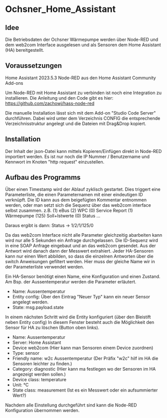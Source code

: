 # Ochsner_Home_Assistant

## Idee
Die Betriebsdaten der Ochsner Wärmepumpe werden über Node-RED und dem web2com Interface
ausgelesen und als Sensoren dem Home Assistant (HA) bereitgestellt.

## Voraussetzungen
Home Assistant 2023.5.3
Node-RED aus den Home Assistant Community Add-ons

Um Node-RED mit Home Assistant zu verbinden ist noch eine Integration zu installieren.
Die Anleitung und den Code gibt es hier:
https://github.com/zachowj/hass-node-red​

Die manuelle Installation lässt sich mit dem Add-on "Studio Code Server" durchführen.
Dabei wird unter dem Verzeichnis CONFIG die entsprechende Verzeichnisstruktur angelegt und die 
Dateien mit Drag&Drop kopiert.

## Installation
Der Inhalt der json-Datei kann mittels Kopieren/Einfügen direkt in Node-RED importiert werden.
Es ist nur noch die IP Nummer / Benutzername und Kennwort im Knoten "http request" einzustellen.

## Aufbau des Programms
Über einen Timestamp wird der Ablauf zyklisch gestartet.
Dies triggert eine Parameterliste, die einen Parameternamen mit einer eindeutigen ID verknüpft.
Die ID kann aus dem beigefügten Kommentar entnommen werden, oder man setzt
sich die Sequenz über das web2com interface selbst zusammen.
z.B.
(1) eBus
(2) WPC
(0) Service Report
(1) Wärmepumpe
(125) Soll+Istwerte
(0) Status
...

Daraus ergibt is dann:
Status -> 1/2/1/125/0

Da das web2com Interface nicht alle Parameter gleichzeitig abarbeiten kann wird nur alle 5 Sekunden ein Anfrage durchgelassen.
Die ID-Sequenz wird in eine SOAP Anfrage eingebaut und an das web2com gesendet.
Aus der Antwort wird danach dann der Messwert extrahiert.
Jeder HA-Sensoren kann nur einen Wert abbilden, so dass die einzelnen Antworten über die 
switch Anweisungen gefiltert werden. Hier muss der gleiche Name wir in der Parameterliste verwendet werden.

Ein HA-Sensor benötigt einen Name, eine Konfiguration und einen Zustand.
Am Bsp. der Aussentemperatur werden die Parameter erläutert.

- Name: Aussentemperatur
- Entity config: Über den Eintrag "Neuer Typ" kann ein neuer Sensor angelegt werden.
- State: msg.payload.state

In einem nächsten Schritt wird die Entity konfiguriert (über den Bleistift neben Entity config)
In diesem Fenster besteht auch die Möglichkeit den Sensor für HA zu löschen (Button oben links).

- Name: Aussentemperatur
- Server: Home Assistant
- Device web2com (Hier kann man Sensoren einem Device zuordnen)
- Type: sensor
- Friendly name: w2c Aussentemperatur (Der Präfix "w2c" hilf im HA die Sensoren leichter zu finden.)
- Category: diagnostic (Hier kann ma festlegen wo der Sensoren im HA angezeigt werden sollen.)
- Device class: temperature
- Unit: °C
- State class: measurement (Ist es ein Messwert oder ein aufsummierter Wert?)

Nachdem alle Einstellung durchgeführt sind kann die Node-RED Konfiguration übernommen werden.














